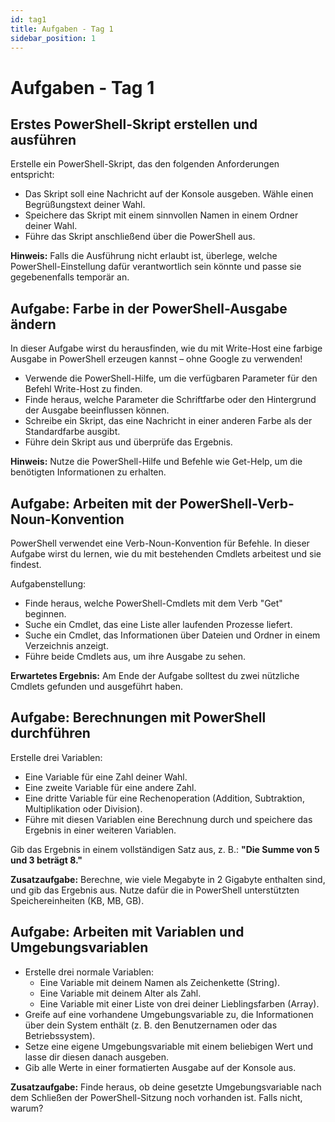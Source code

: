 ```yaml
---
id: tag1
title: Aufgaben - Tag 1
sidebar_position: 1
---
```


# Aufgaben - Tag 1

## Erstes PowerShell-Skript erstellen und ausführen
Erstelle ein PowerShell-Skript, das den folgenden Anforderungen entspricht:

- Das Skript soll eine Nachricht auf der Konsole ausgeben. Wähle einen Begrüßungstext deiner Wahl.
- Speichere das Skript mit einem sinnvollen Namen in einem Ordner deiner Wahl.
- Führe das Skript anschließend über die PowerShell aus.

**Hinweis:**
Falls die Ausführung nicht erlaubt ist, überlege, welche PowerShell-Einstellung dafür verantwortlich sein könnte und passe sie gegebenenfalls temporär an.

## Aufgabe: Farbe in der PowerShell-Ausgabe ändern
In dieser Aufgabe wirst du herausfinden, wie du mit Write-Host eine farbige Ausgabe in PowerShell erzeugen kannst – ohne Google zu verwenden!

- Verwende die PowerShell-Hilfe, um die verfügbaren Parameter für den Befehl Write-Host zu finden.
- Finde heraus, welche Parameter die Schriftfarbe oder den Hintergrund der Ausgabe beeinflussen können.
- Schreibe ein Skript, das eine Nachricht in einer anderen Farbe als der Standardfarbe ausgibt.
- Führe dein Skript aus und überprüfe das Ergebnis.

**Hinweis:**
Nutze die PowerShell-Hilfe und Befehle wie Get-Help, um die benötigten Informationen zu erhalten.

## Aufgabe: Arbeiten mit der PowerShell-Verb-Noun-Konvention
PowerShell verwendet eine Verb-Noun-Konvention für Befehle. In dieser Aufgabe wirst du lernen, wie du mit bestehenden Cmdlets arbeitest und sie findest.

Aufgabenstellung:
- Finde heraus, welche PowerShell-Cmdlets mit dem Verb "Get" beginnen.
- Suche ein Cmdlet, das eine Liste aller laufenden Prozesse liefert.
- Suche ein Cmdlet, das Informationen über Dateien und Ordner in einem Verzeichnis anzeigt.
- Führe beide Cmdlets aus, um ihre Ausgabe zu sehen.

**Erwartetes Ergebnis:**
Am Ende der Aufgabe solltest du zwei nützliche Cmdlets gefunden und ausgeführt haben.

## Aufgabe: Berechnungen mit PowerShell durchführen
Erstelle drei Variablen:

- Eine Variable für eine Zahl deiner Wahl.
- Eine zweite Variable für eine andere Zahl.
- Eine dritte Variable für eine Rechenoperation (Addition, Subtraktion, Multiplikation oder Division).
- Führe mit diesen Variablen eine Berechnung durch und speichere das Ergebnis in einer weiteren Variablen.

Gib das Ergebnis in einem vollständigen Satz aus, z. B.:
**"Die Summe von 5 und 3 beträgt 8."**

**Zusatzaufgabe:**
Berechne, wie viele Megabyte in 2 Gigabyte enthalten sind, und gib das Ergebnis aus.
Nutze dafür die in PowerShell unterstützten Speichereinheiten (KB, MB, GB).

## Aufgabe: Arbeiten mit Variablen und Umgebungsvariablen
- Erstelle drei normale Variablen:
  - Eine Variable mit deinem Namen als Zeichenkette (String).
  - Eine Variable mit deinem Alter als Zahl.
  - Eine Variable mit einer Liste von drei deiner Lieblingsfarben (Array).
- Greife auf eine vorhandene Umgebungsvariable zu, die Informationen über dein System enthält (z. B. den Benutzernamen oder das Betriebssystem).
- Setze eine eigene Umgebungsvariable mit einem beliebigen Wert und lasse dir diesen danach ausgeben.
- Gib alle Werte in einer formatierten Ausgabe auf der Konsole aus.

**Zusatzaufgabe:**
Finde heraus, ob deine gesetzte Umgebungsvariable nach dem Schließen der PowerShell-Sitzung noch vorhanden ist. Falls nicht, warum?